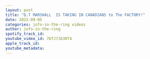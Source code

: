 ```yaml
---
layout: post
title: "Q.T MARSHALL  IS TAKING IN CANADIANS to The FACTORY!"
date: 2022-09-05
categories: jofo-in-the-ring videos
author: jofo-in-the-ring
spotify_track_id: 
youtube_video_id: 7bTJ7Jb30T4
apple_track_id: 
youtube_metadata: 
---
```

